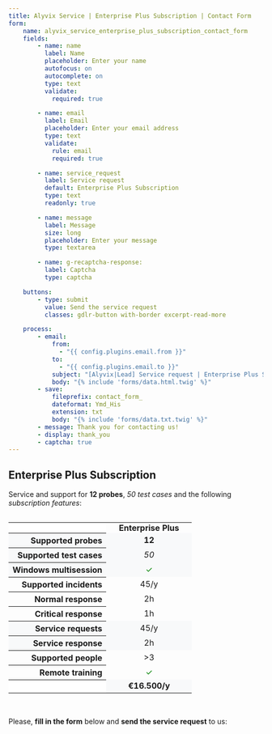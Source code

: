 ```yaml
---
title: Alyvix Service | Enterprise Plus Subscription | Contact Form
form:
    name: alyvix_service_enterprise_plus_subscription_contact_form
    fields:
        - name: name
          label: Name
          placeholder: Enter your name
          autofocus: on
          autocomplete: on
          type: text
          validate:
            required: true

        - name: email
          label: Email
          placeholder: Enter your email address
          type: text
          validate:
            rule: email
            required: true

        - name: service_request
          label: Service request
          default: Enterprise Plus Subscription
          type: text
          readonly: true

        - name: message
          label: Message
          size: long
          placeholder: Enter your message
          type: textarea

        - name: g-recaptcha-response:
          label: Captcha
          type: captcha

    buttons:
        - type: submit
          value: Send the service request
          classes: gdlr-button with-border excerpt-read-more

    process:
        - email:
            from:
              - "{{ config.plugins.email.from }}"
            to:
              - "{{ config.plugins.email.to }}"
            subject: "[Alyvix|Lead] Service request | Enterprise Plus Subscription"
            body: "{% include 'forms/data.html.twig' %}"
        - save:
            fileprefix: contact_form_
            dateformat: Ymd_His
            extension: txt
            body: "{% include 'forms/data.txt.twig' %}"
        - message: Thank you for contacting us!
        - display: thank_you
        - captcha: true
---
```


## **Enterprise Plus** Subscription

Service and support for **12 probes**, *50 test cases* and the following *subscription features*:

<div style="overflow-x:auto;">
    <table style="margin-left:auto;margin-right:auto;border-collapse:collapse">
        <tr>
            <th style="background-color:white;"></th>
            <th style="padding:0 25px 0 25px;">Enterprise Plus</th>
        </tr>
        <tr style="background-color:#f8f9fa;">
            <th style="text-align:right;white-space:nowrap;">Supported probes</th>
            <td style="text-align:center;"><b>12</b></td>
        </tr>
        <tr style="background-color:#f8f9fa;">
            <th style="text-align:right;white-space:nowrap;">Supported test cases</th>
            <td style="text-align:center;"><em>50</em></td>
        </tr>
        <tr style="background-color:#f8f9fa;">
            <th style="text-align:right;white-space:nowrap;">Windows multisession</th>
            <td style="text-align:center;color:green;">&#x2713;</td>
        </tr>
        <tr>
            <th style="text-align:right;white-space:nowrap;">Supported incidents</th>
            <td style="text-align:center;">45/y</td>
        </tr>
        <tr>
            <th style="text-align:right;white-space:nowrap;">Normal response</th>
            <td style="text-align:center;">2h</td>
        </tr>
        <tr>
            <th style="text-align:right;white-space:nowrap;">Critical response</th>
            <td style="text-align:center;">1h</td>
        </tr>
        <tr style="background-color:#f8f9fa;">
            <th style="text-align:right;white-space:nowrap;">Service requests</th>
            <td style="text-align:center;">45/y</td>
        </tr>
        <tr style="background-color:#f8f9fa;">
            <th style="text-align:right;white-space:nowrap;">Service response</th>
            <td style="text-align:center;">2h</td>
        </tr>
        <tr>
            <th style="text-align:right;white-space:nowrap;">Supported people</th>
            <td style="text-align:center;">>3</td>
        </tr>
        <tr>
            <th style="text-align:right;white-space:nowrap;">Remote training</th>
            <td style="text-align:center;color:green">&#x2713;</td>
        </tr>
        <tr style="background-color:#f8f9fa;">
            <th style="background-color:white;"></th>
            <td style="text-align:center;"><b>€16.500/y</b></td>
        </tr>
    </table>
    <br>
</div>

Please, **fill in the form** below and **send the service request** to us:
